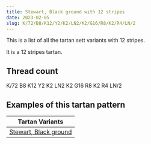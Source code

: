 ```yaml
---
title: Stewart, Black ground with 12 stripes
date: 2023-02-05
slug: K/72/B8/K12/Y2/K2/LN2/K2/G16/R8/K2/R4/LN/2
---
```

This is a list of all the tartan sett variants with 12 stripes.

It is a 12 stripes tartan.


## Thread count
K/72 B8 K12 Y2 K2 LN2 K2 G16 R8 K2 R4 LN/2

## Examples of this tartan pattern

| Tartan Variants |
|---------------|
| [Stewart, Black ground](/variants/k/72/b8/k12/y2/k2/ln2/k2/g16/r8/k2/r4/ln/2-b304080-g008000-k000000-lne0e0e0-rc00000-yf0c000)||
